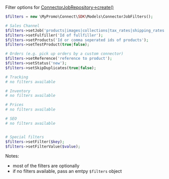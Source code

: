 Filter options for [ConnectorJobRepository->create()][ConnectorJobRepository]

```php
$filters = new \MyPromo\Connect\SDK\Models\ConnectorJobFilters();

# Sales Channel
$filters->setJob('products|images|collections|tax_rates|shipping_rates|prices|inventory'); // mandatory
$filters->setFulfiller('Id of fullfiller');
$filters->setProducts('Id or comma seperated ids of products');
$filters->setTestProduct(true|false);

# Orders (e.g. pick up orders by a custom connector)
$filters->setReference('reference to product');
$filters->setStatus('new');
$filters->setSkipDuplicates(true|false);

# Tracking 
# no filters available

# Inventory
# no filters available

# Prices
# no filters available

# SEO
# no filters available


# Special filters
$filters->setFilter($key);
$filters->setFilterValue($value);

```

Notes:

* most of the filters are optionally
* if no filters available, pass an emtpy `$filters` object

[ConnectorJobRepository]: ../Repositories/ConnectorJobRepository.md
